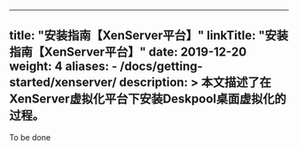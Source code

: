 
---
title: "安装指南【XenServer平台】"
linkTitle: "安装指南【XenServer平台】"
date: 2019-12-20
weight: 4
aliases:
    - /docs/getting-started/xenserver/
description: >
  本文描述了在XenServer虚拟化平台下安装Deskpool桌面虚拟化的过程。
---

To be done

